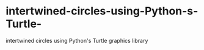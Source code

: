 # intertwined-circles-using-Python-s-Turtle-
intertwined circles using Python's Turtle graphics library
